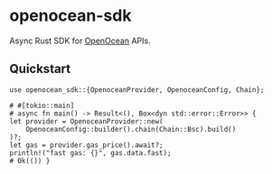 # openocean-sdk

Async Rust SDK for [OpenOcean](https://openocean.finance/) APIs.

## Quickstart

```rust,no_run
use openocean_sdk::{OpenoceanProvider, OpenoceanConfig, Chain};

# #[tokio::main]
# async fn main() -> Result<(), Box<dyn std::error::Error>> {
let provider = OpenoceanProvider::new(
    OpenoceanConfig::builder().chain(Chain::Bsc).build()
)?;
let gas = provider.gas_price().await?;
println!("fast gas: {}", gas.data.fast);
# Ok(()) }
```
